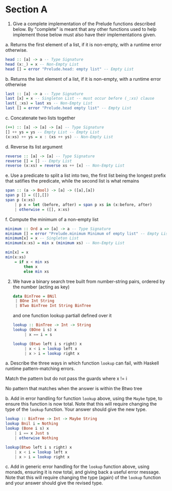 # Section A

1. Give a complete implementation of the Prelude functions described below. By "complete" is meant that any other functions used to help implement those below must also have their implementations given. 

a. Returns the first element of a list, if it is non-empty, with a runtime error otherwise.

```haskell
head :: [a] -> a -- Type Signature
head (x:_) = x -- Non-Empty List
head [] = error "Prelude.head: empty list" -- Empty List
```

b. Returns the last element of a list, if it is non-empty, with a runtime error otherwise

```haskell
last :: [a] -> a -- Type Signature
last [x] = x -- Singleton List -- must occur before (_:xs) clause
last(_:xs) = last xs -- Non-Empty List
last [] = error "Prelude.head empty list" -- Empty List
```

c. Concatenate two lists together

```haskell
(++) :: [a] -> [a] -> [a] -- Type Signature
[] ++ ys = ys -- Empty List -- Empty List
(x:xs) ++ ys = x : (xs ++ ys) -- Non-Empty List
```

d. Reverse its list argument

```haskell
reverse :: [a] -> [a] -- Type Signature 
reverse [] = [] -- Empty List
reverse (x:xs) = reverse xs ++ [x] -- Non-Empty List 
```

e. Use a predicate to split a list into two, the first list being the longest prefix that satifies the predicate, while the second list is what remains 

```haskell
span :: (a -> Bool) -> [a] -> ([a],[a])
span p [] = ([],[])
span p (x:xs) 
	| p x = let (before, after) = span p xs in (x:before, after)
	| otherwise = ([], x:xs)
```

f. Compute the minimum of a non-empty list

```haskell
minimum :: Ord a => [a] -> a -- Type Signature
minimum [] = error "Prelude.minimum Minimum of empty list" -- Empty List
minimum[x] = x -- Singleton List
minimum(x:xs) = min x (minimum xs) -- Non-Empty List

min[x] = x
min(x:xs)
	= if x < min xs
		then x
		else min xs 
```

2. We have a binary search tree built from number-string pairs, ordered by the number (acting as key)

   ```haskell
   data BinTree = BNil
   	| BOne Int String
   	| BTwo BinTree Int String BinTree
   ```

   and one function lookup partiall defined over it

   ```haskell
   lookup :: BinTree -> Int -> String 
   lookup (BOne i s) x 
   		| x == i = s
   
   lookup (Btwo left i s right) x
   		| x < i = lookup left x
   		| x > i = lookup right x
   ```

a. Describe the three ways in which function ```lookup``` can fail, with Haskell runtime pattern-matching errors.

Match the pattern but do not pass the guards where x != i 

No pattern that matches when the answer is within the Btwo tree 

b. Add in error handling for function ```lookup``` above, using the ```Maybe``` type, to ensure this function is now total. Note that this will require changing the type of the ```lookup``` function. Your answer should give the new type.

```haskell
lookup :: BinTree -> Int -> Maybe String
lookup Bnil i = Nothing
lookup (Bone i s) x
	| i == x Just s 
	| otherwise Nothing

lookup(Btwo left i s right) x
	| x < i = lookup left x
	| x > i = lookup right x
```

c. Add in generic error handling for the ```lookup``` function above, using monads, ensuring it is now total, and giving back a useful error message. Note that this will require changing the type (again) of the ```lookup``` function and your answer should give the revised type. 

```

```

